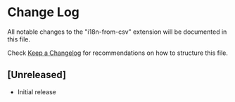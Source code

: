 # Change Log

All notable changes to the "i18n-from-csv" extension will be documented in this file.

Check [Keep a Changelog](http://keepachangelog.com/) for recommendations on how to structure this file.

## [Unreleased]

- Initial release